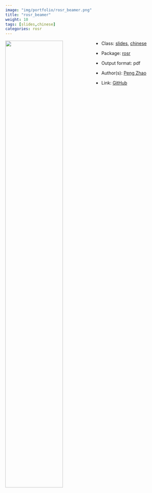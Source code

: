```yaml
---
image: "img/portfolio/rosr_beamer.png"
title: "rosr_beamer"
weight: 10
tags: [slides,chinese]
categories: rosr
---
```




<!--more-->

<p><a href="../../img/portfolio/rosr_beamer.png"><img class = "jf-image-shadow" src="../../img/portfolio/rosr_beamer.png" style="display: block; margin: auto;" width="60%"  align="left"></a></p>

- Class: [slides](../../tags/slides), [chinese](../../tags/chinese)
- Package: [rosr](rosr)
- Output format: pdf

- Author(s): [Peng Zhao](https://pzhao.org)
- Link: [GitHub](https://github.com/pzhaonet/rosr)


